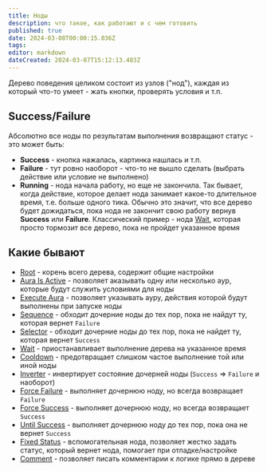 ```yaml
---
title: Ноды
description: что такое, как работают и с чем готовить
published: true
date: 2024-03-08T00:00:15.036Z
tags: 
editor: markdown
dateCreated: 2024-03-07T15:12:13.483Z
---
```


Дерево поведения целиком состоит из узлов ("нод"), каждая из который что-то умеет - жать кнопки, проверять условия и т.п. 

## Success/Failure
Абсолютно все ноды по результатам выполнения возвращают статус - это может быть:
- **Success** - кнопка нажалась, картинка нашлась и т.п. 
- **Failure** - тут ровно наоборот - что-то не вышло сделать (выбрать действие или условие не выполнено)
- **Running** - нода начала работу, но еще не закончила. Так бывает, когда действие, которое делает нода занимает какое-то длительное время, т.е. больше одного тика. Обычно это значит, что все дерево будет дожидаться, пока нода не закончит свою работу вернув **Success** или **Failure**. Классический пример - нода [Wait](/ru/behavior-trees/nodes/wait), которая просто тормозит все дерево, пока не пройдет указанное время
 

## Какие бывают
- [Root](/ru/behavior-trees/nodes/root) - корень всего дерева, содержит общие настройки
- [Aura Is Active](/ru/behavior-trees/nodes/aura-is-active) - позволяет аказывать одну или несколько аур, которые будут служить условиями для ноды
- [Execute Aura](/ru/behavior-trees/nodes/execute-aura) - позволяет указывать ауру, действия которой будут выполнены при запуске ноды
- [Sequence](/ru/behavior-trees/nodes/sequence) - обходит дочерние ноды до тех пор, пока не найдут ту, которая вернет `Failure`
- [Selector](/ru/behavior-trees/nodes/selector) - обходит дочерние ноды до тех пор, пока не найдет ту, которая вернет `Success`
- [Wait](/ru/behavior-trees/nodes/wait) - приостанавливает выполнение дерева на указанное время
- [Cooldown](/ru/behavior-trees/nodes/cooldown) - предотвращает слишком частое выполнение той или иной ноды
- [Inverter](/ru/behavior-trees/nodes/inverter) - инвертирует состояние дочерней ноды (`Success` => `Failure` и наоборот)
- [Force Failure](/ru/behavior-trees/nodes/force-failure) - выполняет дочернюю ноду, но всегда возвращает `Failure`
- [Force Success](/ru/behavior-trees/nodes/force-success) - выполняет дочернюю ноду, но всегда возвращает `Success`
- [Until Success](/ru/behavior-trees/nodes/until-success) - выполняет дочернюю ноду до тех пор, пока она не вернет `Success`
- [Fixed Status](/ru/behavior-trees/nodes/fixed-status) - вспомогательная нода, позволяет жестко задать статус, который вернет нода, помогает при отладке/настройке
- [Сomment](/ru/behavior-trees/nodes/comment) - позволяет писать комментарии к логике прямо в дереве

